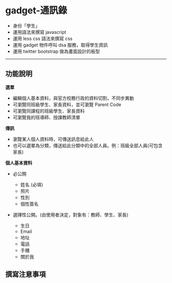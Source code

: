 gadget-通訊錄
==========================

* 身份「學生」
* 運用語法來撰寫 javascript
* 運用 less css 語法來撰寫 css
* 運用 gadget 物件呼叫 dsa 服務，取得學生資訊
* 運用 twitter bootstrap 做為畫面設計的板型


----------


功能說明
-------

**選單**

 * 編輯個人基本資料，與官方校務行政的資料切割，不同步異動
 * 可瀏覽同班級學生、家長資料，並可瀏覽 Parent Code
 * 可瀏覽同課程的班級學生、家長資料
 * 可瀏覽我的班導師、授課教師清單

**傳訊**

 * 瀏覽某人個人資料時，可傳送訊息給此人
 * 也可以選單為分類，傳送給此分類中的全部人員。例：班級全部人員(可包含家長)


**個人基本資料**

 * 必公開
   - 姓名 (必填)
   - 照片
   - 性別
   - 個性簽名

 * 選擇性公開。(由使用者決定，對象有：教師、學生、家長)
   - 生日
   - Email
   - 地址
   - 電話
   - 手機
   - 關於我

撰寫注意事項
-------